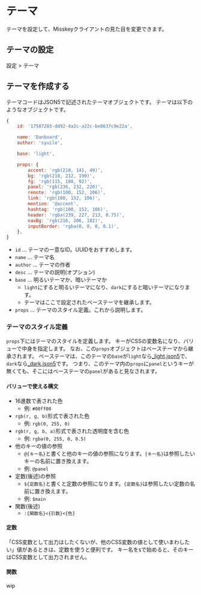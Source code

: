# テーマ

テーマを設定して、Misskeyクライアントの見た目を変更できます。

## テーマの設定
設定 > テーマ

## テーマを作成する
テーマコードはJSON5で記述されたテーマオブジェクトです。
テーマは以下のようなオブジェクトです。
``` js
{
	id: '17587283-dd92-4a2c-a22c-be0637c9e22a',

	name: 'Danboard',
	author: 'syuilo',

	base: 'light',

	props: {
		accent: 'rgb(218, 141, 49)',
		bg: 'rgb(218, 212, 190)',
		fg: 'rgb(115, 108, 92)',
		panel: 'rgb(236, 232, 220)',
		renote: 'rgb(100, 152, 106)',
		link: 'rgb(100, 152, 106)',
		mention: '@accent',
		hashtag: 'rgb(100, 152, 106)',
		header: 'rgba(239, 227, 213, 0.75)',
		navBg: 'rgb(216, 206, 182)',
		inputBorder: 'rgba(0, 0, 0, 0.1)',
	},
}

```

* `id` ... テーマの一意なID。UUIDをおすすめします。
* `name` ... テーマ名
* `author` ... テーマの作者
* `desc` ... テーマの説明(オプション)
* `base` ... 明るいテーマか、暗いテーマか
	* `light`にすると明るいテーマになり、`dark`にすると暗いテーマになります。
	* テーマはここで設定されたベーステーマを継承します。
* `props` ... テーマのスタイル定義。これから説明します。

### テーマのスタイル定義
`props`下にはテーマのスタイルを定義します。
キーがCSSの変数名になり、バリューで中身を指定します。
なお、この`props`オブジェクトはベーステーマから継承されます。
ベーステーマは、このテーマの`base`が`light`なら[_light.json5](https://github.com/syuilo/misskey/blob/develop/src/client/themes/_light.json5)で、`dark`なら[_dark.json5](https://github.com/syuilo/misskey/blob/develop/src/client/themes/_dark.json5)です。
つまり、このテーマ内の`props`に`panel`というキーが無くても、そこにはベーステーマの`panel`があると見なされます。

#### バリューで使える構文
* 16進数で表された色
	* 例: `#00ff00`
* `rgb(r, g, b)`形式で表された色
	* 例: `rgb(0, 255, 0)`
* `rgb(r, g, b, a)`形式で表された透明度を含む色
	* 例: `rgba(0, 255, 0, 0.5)`
* 他のキーの値の参照
	* `@{キー名}`と書くと他のキーの値の参照になります。`{キー名}`は参照したいキーの名前に置き換えます。
	* 例: `@panel`
* 定数(後述)の参照
	* `${定数名}`と書くと定数の参照になります。`{定数名}`は参照したい定数の名前に置き換えます。
	* 例: `$main`
* 関数(後述)
	* `:{関数名}<{引数}<{色}`

#### 定数
「CSS変数として出力はしたくないが、他のCSS変数の値として使いまわしたい」値があるときは、定数を使うと便利です。
キー名を`$`で始めると、そのキーはCSS変数として出力されません。

#### 関数
wip
